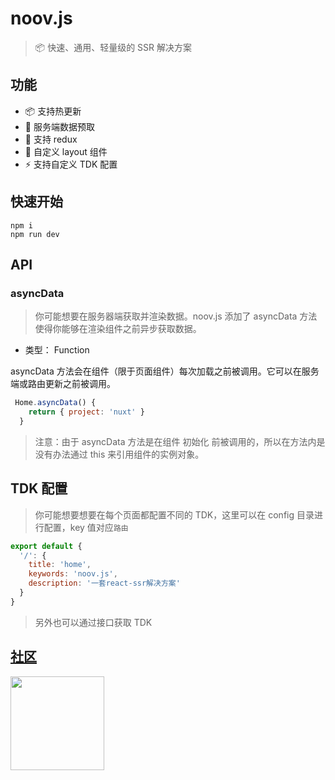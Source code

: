 # noov.js

> 📦 快速、通用、轻量级的 SSR 解决方案

## 功能

- 📦 支持热更新
- 📱 服务端数据预取
- 💪 支持 redux
- 🧳 自定义 layout 组件
- ⚡️ 支持自定义 TDK 配置

## 快速开始

```shell
npm i
npm run dev
```

## API

### asyncData

> 你可能想要在服务器端获取并渲染数据。noov.js 添加了 asyncData 方法使得你能够在渲染组件之前异步获取数据。

- 类型： Function

asyncData 方法会在组件（限于页面组件）每次加载之前被调用。它可以在服务端或路由更新之前被调用。

```js
 Home.asyncData() {
    return { project: 'nuxt' }
  }
```

> 注意：由于 asyncData 方法是在组件 初始化 前被调用的，所以在方法内是没有办法通过 this 来引用组件的实例对象。

## TDK 配置

> 你可能想要想要在每个页面都配置不同的 TDK，这里可以在 config 目录进行配置，key 值对应`路由`

```js
export default {
  '/': {
    title: 'home',
    keywords: 'noov.js',
    description: '一套react-ssr解决方案'
  }
}
```

> 另外也可以通过接口获取 TDK

## [社区](https://github.com/art-design-ui/noov.js/issues)

<img src="https://github.com/art-design-ui/noov.js/tree/master/docs/image.png" width="150" />
